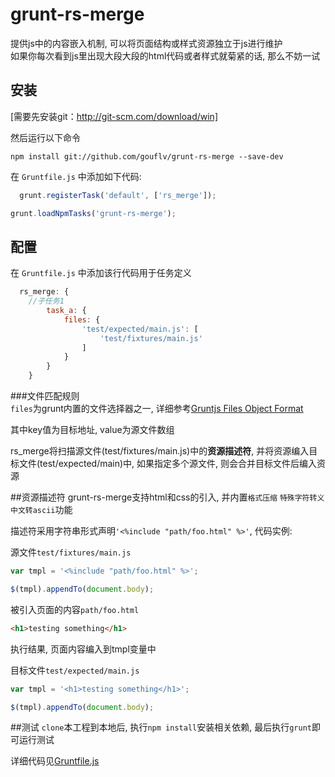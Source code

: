 # grunt-rs-merge

提供js中的内容嵌入机制, 可以将页面结构或样式资源独立于js进行维护   
如果你每次看到js里出现大段大段的html代码或者样式就菊紧的话, 那么不妨一试

## 安装 
[需要先安装git：http://git-scm.com/download/win]

然后运行以下命令

``npm install git://github.com/gouflv/grunt-rs-merge --save-dev``


在 ``Gruntfile.js`` 中添加如下代码:

```javascript
  grunt.registerTask('default', ['rs_merge']);
```  

```javascript
grunt.loadNpmTasks('grunt-rs-merge');
```

## 配置

在 ``Gruntfile.js`` 中添加该行代码用于任务定义

```javascript
  rs_merge: {
  	//子任务1
		task_a: {
			files: {
				'test/expected/main.js': [
					'test/fixtures/main.js'
				]
			}
		}
	}
```

###文件匹配规则	
``files``为grunt内置的文件选择器之一, 详细参考[Gruntjs Files Object Format](http://gruntjs.com/configuring-tasks#files-object-format)

其中key值为目标地址, value为源文件数组

rs_merge将扫描源文件(test/fixtures/main.js)中的**资源描述符**, 并将资源编入目标文件(test/expected/main)中, 如果指定多个源文件, 则会合并目标文件后编入资源

##资源描述符
grunt-rs-merge支持html和css的引入, 并内置`格式压缩` `特殊字符转义` `中文转ascii`功能

描述符采用字符串形式声明``'<%include "path/foo.html" %>'``, 代码实例:

源文件`test/fixtures/main.js`

```javascript
var tmpl = '<%include "path/foo.html" %>';

$(tmpl).appendTo(document.body);
```

被引入页面的内容`path/foo.html`
```html
<h1>testing something</h1>
```

执行结果, 页面内容编入到tmpl变量中

目标文件`test/expected/main.js`

```javascript
var tmpl = '<h1>testing something</h1>';

$(tmpl).appendTo(document.body);
```


##测试
``clone``本工程到本地后, 执行``npm install``安装相关依赖, 最后执行``grunt``即可运行测试

详细代码见[Gruntfile.js](Gruntfile.js) 

